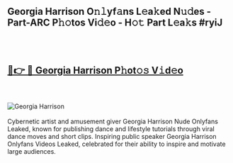 <h2>Georgia Harrison O𝚗𝚕yf𝚊ns L𝚎a𝚔ed N𝚞𝚍es - Part-ARC P𝚑𝚘tos Vi𝚍𝚎o - H𝚘𝚝 Part L𝚎a𝚔s #ryiJ</h2>
<br>
<br>
<h2><a href="https://sinosizo.online/live/video.php?q=georgia-harrison">🔗👉 🔴 Georgia Harrison P𝚑ot𝚘𝚜 V𝚒d𝚎o</a></h2>
<br>
<br>
<a href="https://sinosizo.online/live/video.php?q=georgia-harrison" rel="nofollow" data-target="animated-image.originalLink"><img src="https://i.imgur.com/0qMVB7G.gif" alt="Georgia Harrison" style="max-width: 100%; display: inline-block;" data-target="animated-image.originalImage"></a>
</div>
<br>
<br>
Cybernetic artist and amusement giver Georgia Harrison Nude Onlyfans Leaked, known for publishing dance and lifestyle tutorials through viral dance moves and short clips. Inspiring public speaker Georgia Harrison Onlyfans Videos Leaked, celebrated for their ability to inspire and motivate large audiences.  
<br>